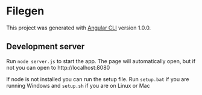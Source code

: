 # Filegen

This project was generated with [Angular CLI](https://github.com/angular/angular-cli) version 1.0.0.

## Development server

Run `node server.js` to start the app. The page will automatically open, but if not you can open to http://localhost:8080

If node is not installed you can run the setup file. Run `setup.bat` if you are running Windows and `setup.sh` if you are on Linux or Mac